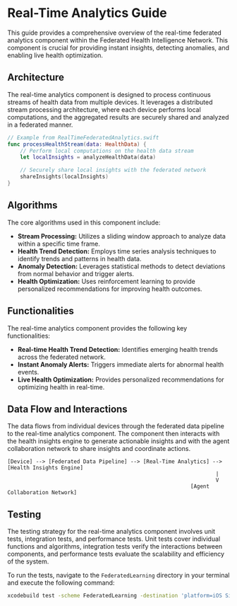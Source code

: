 # Real-Time Analytics Guide

This guide provides a comprehensive overview of the real-time federated analytics component within the Federated Health Intelligence Network.  This component is crucial for providing instant insights, detecting anomalies, and enabling live health optimization.

## Architecture

The real-time analytics component is designed to process continuous streams of health data from multiple devices.  It leverages a distributed stream processing architecture, where each device performs local computations, and the aggregated results are securely shared and analyzed in a federated manner.

```swift
// Example from RealTimeFederatedAnalytics.swift
func processHealthStream(data: HealthData) {
    // Perform local computations on the health data stream
    let localInsights = analyzeHealthData(data)

    // Securely share local insights with the federated network
    shareInsights(localInsights)
}
```

## Algorithms

The core algorithms used in this component include:

*   **Stream Processing:**  Utilizes a sliding window approach to analyze data within a specific time frame.
*   **Health Trend Detection:** Employs time series analysis techniques to identify trends and patterns in health data.
*   **Anomaly Detection:**  Leverages statistical methods to detect deviations from normal behavior and trigger alerts.
*   **Health Optimization:**  Uses reinforcement learning to provide personalized recommendations for improving health outcomes.

## Functionalities

The real-time analytics component provides the following key functionalities:

*   **Real-time Health Trend Detection:**  Identifies emerging health trends across the federated network.
*   **Instant Anomaly Alerts:**  Triggers immediate alerts for abnormal health events.
*   **Live Health Optimization:**  Provides personalized recommendations for optimizing health in real-time.

## Data Flow and Interactions

The data flows from individual devices through the federated data pipeline to the real-time analytics component.  The component then interacts with the health insights engine to generate actionable insights and with the agent collaboration network to share insights and coordinate actions.

```
[Device] --> [Federated Data Pipeline] --> [Real-Time Analytics] --> [Health Insights Engine]
                                                                  |
                                                                  V
                                                          [Agent Collaboration Network]
```

## Testing

The testing strategy for the real-time analytics component involves unit tests, integration tests, and performance tests.  Unit tests cover individual functions and algorithms, integration tests verify the interactions between components, and performance tests evaluate the scalability and efficiency of the system.

To run the tests, navigate to the `FederatedLearning` directory in your terminal and execute the following command:

```bash
xcodebuild test -scheme FederatedLearning -destination 'platform=iOS Simulator,name=iPhone 15 Pro'